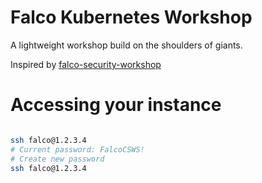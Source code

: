 # Falco Kubernetes Workshop
A lightweight workshop build on the shoulders of giants. 

Inspired by [falco-security-workshop](https://github.com/falcosecurity/falco-security-workshop)



# Accessing your instance

```bash

ssh falco@1.2.3.4
# Current password: FalcoCSWS!
# Create new password
ssh falco@1.2.3.4


``` 

